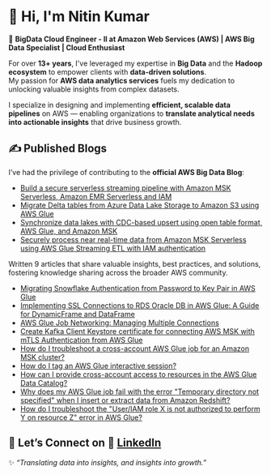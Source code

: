 # 👋 Hi, I'm Nitin Kumar

🚀 **BigData Cloud Engineer - II at Amazon Web Services (AWS) | AWS Big Data Specialist | Cloud Enthusiast**

For over **13+ years**, I've leveraged my expertise in **Big Data** and the **Hadoop ecosystem** to empower clients with **data-driven solutions**.  
My passion for **AWS data analytics services** fuels my dedication to unlocking valuable insights from complex datasets.  

I specialize in designing and implementing **efficient, scalable data pipelines** on AWS — enabling organizations to **translate analytical needs into actionable insights** that drive business growth.

## ✍️ Published Blogs

I’ve had the privilege of contributing to the **official AWS Big Data Blog**:  

- [Build a secure serverless streaming pipeline with Amazon MSK Serverless, Amazon EMR Serverless and IAM](https://aws.amazon.com/blogs/big-data/build-a-secure-serverless-streaming-pipeline-with-amazon-msk-serverless-amazon-emr-serverless-and-iam/)
- [Migrate Delta tables from Azure Data Lake Storage to Amazon S3 using AWS Glue](https://aws.amazon.com/blogs/big-data/migrate-delta-tables-from-azure-data-lake-storage-to-amazon-s3-using-aws-glue/)  
- [Synchronize data lakes with CDC-based upsert using open table format, AWS Glue, and Amazon MSK](https://aws.amazon.com/blogs/big-data/synchronize-data-lakes-with-cdc-based-upsert-using-open-table-format-aws-glue-and-amazon-msk)  
- [Securely process near real-time data from Amazon MSK Serverless using AWS Glue Streaming ETL with IAM authentication](https://aws.amazon.com/blogs/big-data/securely-process-near-real-time-data-from-amazon-msk-serverless-using-an-aws-glue-streaming-etl-job-with-iam-authentication/)

Written 9 articles that share valuable insights, best practices, and solutions, fostering knowledge sharing across the broader AWS community.

- [Migrating Snowflake Authentication from Password to Key Pair in AWS Glue](https://repost.aws/articles/AR0rXT4COgQ3q2XQZzHrCz7g/migrating-snowflake-authentication-from-password-to-key-pair-in-aws-glue)
- [Implementing SSL Connections to RDS Oracle DB in AWS Glue: A Guide for DynamicFrame and DataFrame](https://repost.aws/articles/ARDXZ96YxkSvOMTiGpX-yobQ/implementing-ssl-connections-to-rds-oracle-db-in-aws-glue-a-guide-for-dynamicframe-and-dataframe)
- [AWS Glue Job Networking: Managing Multiple Connections](https://repost.aws/articles/ARTT49mVccTzuA9bQ2UUQq2g/aws-glue-job-networking-managing-multiple-connections)
- [Create Kafka Client Keystore certificate for connecting AWS MSK with mTLS Authentication from AWS Glue](https://repost.aws/articles/ARVX6gyED3Rj2hIIdz_aGSOQ/create-kafka-client-keystore-certificate-for-connecting-aws-msk-with-mtls-authentication-from-aws-glue)
- [How do I troubleshoot a cross-account AWS Glue job for an Amazon MSK cluster?](https://repost.aws/knowledge-center/glue-troubleshoot-cross-account-msk)
- [How do I tag an AWS Glue interactive session?](https://repost.aws/knowledge-center/glue-tag-interactive-session)
- [How can I provide cross-account access to resources in the AWS Glue Data Catalog?](https://repost.aws/knowledge-center/glue-data-catalog-cross-account-access)
- [Why does my AWS Glue job fail with the error "Temporary directory not specified" when I insert or extract data from Amazon Redshift?](https://repost.aws/knowledge-center/glue-error-redshift-temporary-directory)
- [How do I troubleshoot the "User/IAM role X is not authorized to perform Y on resource Z" error in AWS Glue?](https://repost.aws/knowledge-center/glue-iam-permissions-errors) 

## 🤝 Let’s Connect on 💼 [LinkedIn](https://www.linkedin.com/in/nitinkr91/)  


✨ *“Translating data into insights, and insights into growth.”*  
